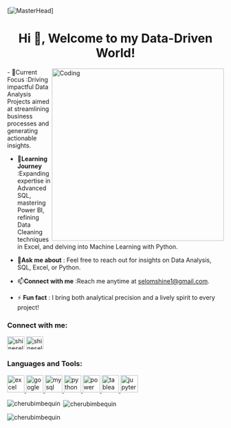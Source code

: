 [![MasterHead](https://img.freepik.com/free-vector/data-inform-illustration-concept_114360-864.jpg?t=st=1724868555)]
<h1 align="center">Hi 👋, Welcome to my Data-Driven World!</h1>
<img align="right" alt="Coding" width="400" src="https://cdn.dribbble.com/users/1162077/screenshots/3848914/programmer.gif">
- 🔭Current Focus :Driving impactful Data Analysis Projects aimed at streamlining business processes and generating actionable insights.

- 🌱**Learning Journey** :Expanding expertise in Advanced SQL, mastering Power BI, refining Data Cleaning techniques in Excel, and delving into Machine Learning with Python.

- 💬**Ask me about** : Feel free to reach out for insights on Data Analysis, SQL, Excel, or Python.

- 📫**Connect with me** :Reach me anytime at selomshine1@gmail.com.

- ⚡ **Fun fact** : I bring both analytical precision and a lively spirit to every project!

<h3 align="left">Connect with me:</h3>
<p align="left">
<a href="https://x.com/shineselorm?s=09" target="blank"><img align="center" src="https://raw.githubusercontent.com/rahuldkjain/github-profile-readme-generator/master/src/images/icons/Social/twitter.svg" alt="shineselorm" height="30" width="40" /></a>
<a href="http://www.linkedin.com/in/shineselorm" target="blank"><img align="center" src="https://raw.githubusercontent.com/rahuldkjain/github-profile-readme-generator/master/src/images/icons/Social/linked-in-alt.svg" alt="shineselorm" height="30" width="40" /></a>

<h3 align="left">Languages and Tools:</h3>
<p align="left">
    <a href="https://www.microsoft.com/en-us/microsoft-365/excel" target="_blank" rel="noreferrer"> 
        <img src="https://img.icons8.com/color/48/000000/microsoft-excel-2019--v1.png" alt="excel" width="40" height="40"/> 
    </a> 
    <a href="https://www.google.com/sheets/about/" target="_blank" rel="noreferrer"> 
        <img src="https://img.icons8.com/color/48/000000/google-sheets.png" alt="google sheets" width="40" height="40"/> 
    </a> 
    <a href="https://www.mysql.com/" target="_blank" rel="noreferrer"> 
        <img src="https://img.icons8.com/fluency/48/000000/mysql-logo.png" alt="mysql" width="40" height="40"/> 
    </a> 
    <a href="https://www.python.org/" target="_blank" rel="noreferrer"> 
        <img src="https://img.icons8.com/color/48/000000/python.png" alt="python" width="40" height="40"/> 
    </a> 
    <a href="https://powerbi.microsoft.com/" target="_blank" rel="noreferrer"> 
        <img src="https://img.icons8.com/color/48/000000/power-bi.png" alt="power bi" width="40" height="40"/> 
    </a> 
    <a href="https://www.tableau.com/" target="_blank" rel="noreferrer"> 
        <img src="https://img.icons8.com/color/48/000000/tableau-software.png" alt="tableau" width="40" height="40"/> 
    </a> 
    <a href="https://jupyter.org/" target="_blank" rel="noreferrer"> 
        <img src="https://img.icons8.com/fluency/48/000000/jupyter.png" alt="jupyter notebooks" width="40" height="40"/> 
    </a>
</p>

    
</p>
<p><img align="left" src="https://github-readme-stats.vercel.app/api/top-langs?username=cherubimbequin&show_icons=true&locale=en&layout=compact" alt="cherubimbequin" /></p>

<p>&nbsp;<img align="center" src="https://github-readme-stats.vercel.app/api?username=cherubimbequin&show_icons=true&locale=en" alt="cherubimbequin" /></p>

<p><img align="center" src="https://github-readme-streak-stats.herokuapp.com/?user=cherubimbequin&" alt="cherubimbequin" /></p>
